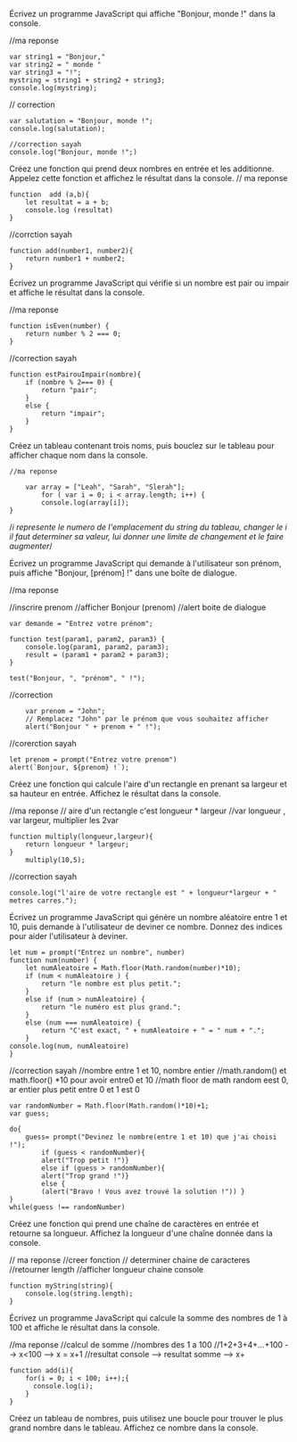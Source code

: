 Écrivez un programme JavaScript qui affiche "Bonjour, monde !" dans la console.

//ma reponse

    var string1 = "Bonjour," 
    var string2 = " monde "
    var string3 = "!";
    mystring = string1 + string2 + string3;
    console.log(mystring);

 // correction
 
    var salutation = "Bonjour, monde !";
    console.log(salutation);

    //correction sayah
    console.log("Bonjour, monde !";)

Créez une fonction qui prend deux nombres en entrée et les additionne. Appelez cette fonction et affichez le résultat dans la console.
// ma reponse

    function  add (a,b){
        let resultat = a + b;
        console.log (resultat)
    }

//corrction sayah

    function add(number1, number2){
        return number1 + number2;
    }

Écrivez un programme JavaScript qui vérifie si un nombre est pair ou impair et affiche le résultat dans la console.

//ma reponse

    function isEven(number) { 
        return number % 2 === 0; 
    }
//correction sayah

    function estPairouImpair(nombre){
        if (nombre % 2=== 0) {
            return "pair";
        }
        else {
            return "impair";
        }
    }

Créez un tableau contenant trois noms, puis bouclez sur le tableau pour afficher chaque nom dans la console.

    //ma reponse

        var array = ["Leah", "Sarah", "Slerah"];
            for ( var i = 0; i < array.length; i++) {
            console.log(array[i]);
    }
/*i represente le numero de l'emplacement du string du tableau, changer le i il faut determiner sa valeur, lui donner une limite de changement et le faire augmenter*/



Écrivez un programme JavaScript qui demande à l'utilisateur son prénom, puis affiche "Bonjour, [prénom] !" dans une boîte de dialogue.

//ma reponse

//inscrire prenom
//afficher Bonjour (prenom)
//alert boite de dialogue

    var demande = "Entrez votre prénom";
 <!-- phrase1 + phrase2 = phrase3 -->


    function test(param1, param2, param3) {
        console.log(param1, param2, param3);
        result = (param1 + param2 + param3);
    }

    test("Bonjour, ", "prénom", " !");

//correction

        var prenom = "John"; 
        // Remplacez "John" par le prénom que vous souhaitez afficher
        alert("Bonjour " + prenom + " !");

//corerction sayah

    let prenom = prompt("Entrez votre prenom")
    alert(`Bonjour, ${prenom} !`);

Créez une fonction qui calcule l'aire d'un rectangle en prenant sa largeur et sa hauteur en entrée. Affichez le résultat dans la console.

//ma reponse
// aire d'un rectangle c'est longueur * largeur
//var longueur , var largeur, multiplier les 2var

    function multiply(longueur,largeur){
        return longueur * largeur;
    }
        multiply(10,5);

//correction sayah

    console.log("l'aire de votre rectangle est " + longueur*largeur + " metres carres.");


Écrivez un programme JavaScript qui génère un nombre aléatoire entre 1 et 10, puis demande à l'utilisateur de deviner ce nombre. Donnez des indices pour aider l'utilisateur à deviner.



    let num = prompt("Entrez un nombre", number)
    function num(number) {
        let numAleatoire = Math.floor(Math.random(number)*10);
        if (num < numAleatoire ) {
            return "le nombre est plus petit.";
        } 
        else if (num > numAleatoire) {
            return "le numéro est plus grand.";
        }
        else (num === numAleatoire) {
            return "C'est exact, " + numAleatoire + " = " num + ".";
        }
    console.log(num, numAleatoire)
    }

//correction sayah
    //nombre entre 1 et 10, nombre entier
    //math.random() et math.floor() *10 pour avoir entre0 et 10
    //math floor de math random eest 0, ar entier plus petit entre 0 et 1 est 0

<!-- +1 par ce que le math random choisira entre 0 et 10 et nous on veut 1 et 10; -->
    var randomNumber = Math.floor(Math.random()*10)+1;
    var guess;

    do{
        guess= prompt("Devinez le nombre(entre 1 et 10) que j'ai choisi !");
            if (guess < randomNumber){
            alert("Trop petit !")}
            else if (guess > randomNumber){
            alert("Trop grand !")}
            else {
            (alert("Bravo ! Vous avez trouvé la solution !")) }
    }
    while(guess !== randomNumber)
    


Créez une fonction qui prend une chaîne de caractères en entrée et retourne sa longueur. Affichez la longueur d'une chaîne donnée dans la console.

// ma reponse
//creer fonction
// determiner chaine de caracteres
//retourner length
//afficher longueur chaine console

    function myString(string){
        console.log(string.length);
    }

Écrivez un programme JavaScript qui calcule la somme des nombres de 1 à 100 et affiche le résultat dans la console.

//ma reponse
//calcul de somme
//nombres des 1 a 100
//1+2+3+4+...+100 --> x<100 --> x = x+1
//resultat console --> resultat somme --> x+

    function add(i){
        for(i = 0; i < 100; i++);{ 
          console.log(i);
        }
    }
Créez un tableau de nombres, puis utilisez une boucle pour trouver le plus grand nombre dans le tableau. Affichez ce nombre dans la console.